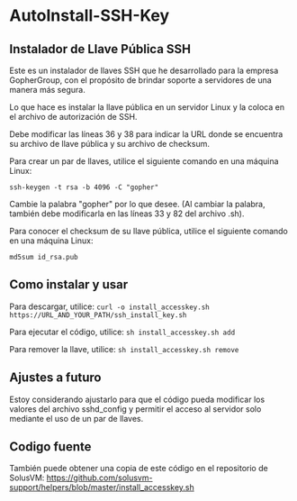 # AutoInstall-SSH-Key
## Instalador de Llave Pública SSH

Este es un instalador de llaves SSH que he desarrollado para la empresa GopherGroup, con el propósito de brindar soporte a servidores de una manera más segura.

Lo que hace es instalar la llave pública en un servidor Linux y la coloca en el archivo de autorización de SSH.

Debe modificar las líneas 36 y 38 para indicar la URL donde se encuentra su archivo de llave pública y su archivo de checksum.

Para crear un par de llaves, utilice el siguiente comando en una máquina Linux:

`
ssh-keygen -t rsa -b 4096 -C "gopher"
`

Cambie la palabra "gopher" por lo que desee. (Al cambiar la palabra, también debe modificarla en las líneas 33 y 82 del archivo .sh).

Para conocer el checksum de su llave pública, utilice el siguiente comando en una máquina Linux:

`
md5sum id_rsa.pub
`

## Como instalar y usar 

Para descargar, utilice:
`
curl -o install_accesskey.sh https://URL_AND_YOUR_PATH/ssh_install_key.sh
`

Para ejecutar el código, utilice:
`
sh install_accesskey.sh add
`

Para remover la llave, utilice:
`
sh install_accesskey.sh remove
`

## Ajustes a futuro 
Estoy considerando ajustarlo para que el código pueda modificar los valores del archivo sshd_config y permitir el acceso al servidor solo mediante el uso de un par de llaves.

## Codigo fuente
También puede obtener una copia de este código en el repositorio de SolusVM: https://github.com/solusvm-support/helpers/blob/master/install_accesskey.sh
